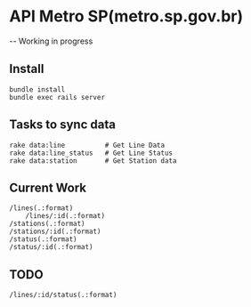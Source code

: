 # API Metro SP(metro.sp.gov.br)

-- Working in progress

## Install
	bundle install
	bundle exec rails server

## Tasks to sync data
	rake data:line          # Get Line Data
	rake data:line_status   # Get Line Status
	rake data:station       # Get Station data

## Current Work
	/lines(.:format)      
    	/lines/:id(.:format)    
	/stations(.:format)     
 	/stations/:id(.:format) 
  	/status(.:format)       
   	/status/:id(.:format)   

## TODO
	/lines/:id/status(.:format)  